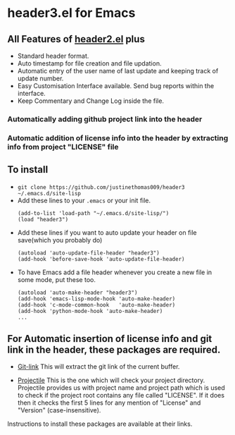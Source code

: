 # header3.el for Emacs
## All Features of [header2.el](https://www.emacswiki.org/emacs/download/header2.el) plus
* Standard header format.
* Auto timestamp for file creation and file updation.
* Automatic entry of the user name of last update and keeping track of update number.
* Easy Customisation Interface available. Send bug reports within the interface.
* Keep Commentary and Change Log inside the file.
### Automatically adding github project link into the header
### Automatic addition of license info into the header by extracting info from project "LICENSE" file

## To install
* `git clone https://github.com/justinethomas009/header3 ~/.emacs.d/site-lisp`
* Add these lines to your `.emacs` or your init file. 
  ```
  (add-to-list 'load-path "~/.emacs.d/site-lisp/")
  (load "header3")
  ```
*  Add these lines if you want to auto update your header on file save(which you probably do)
   ```
   (autoload 'auto-update-file-header "header3")
   (add-hook 'before-save-hook 'auto-update-file-header)
   ```
* To have Emacs add a file header whenever you create a new file in some mode, put these too.
  ```
  (autoload 'auto-make-header "header3")
  (add-hook 'emacs-lisp-mode-hook 'auto-make-header)
  (add-hook 'c-mode-common-hook   'auto-make-header)
  (add-hook 'python-mode-hook 'auto-make-header)
  ...
  ```
  
## For Automatic insertion of license info and git link in the header, these packages are required. 
* [Git-link](https://github.com/sshaw/git-link) This will extract the git link of the current buffer.

* [Projectile](https://github.com/bbatsov/projectile) This is the one which will check your project directory. 
Projectile provides us with project name and project path which is used to check if the project root contains any file called "LICENSE". 
If it does then it checks the first 5 lines for any mention of "License" and "Version" (case-insensitive). 
 
Instructions to install these packages are available at their links.
